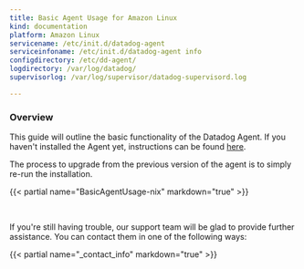 ```yaml
---
title: Basic Agent Usage for Amazon Linux
kind: documentation
platform: Amazon Linux
servicename: /etc/init.d/datadog-agent
serviceinfoname: /etc/init.d/datadog-agent info
configdirectory: /etc/dd-agent/
logdirectory: /var/log/datadog/
supervisorlog: /var/log/supervisor/datadog-supervisord.log

---
```



### Overview

This guide will outline the basic functionality of the Datadog Agent.
If you haven't installed the Agent yet, instructions can be found
<a href='https://app.datadoghq.com/account/settings#agent/aws'>here</a>.

The process to upgrade from the previous version of the agent is to simply re-run the installation.

{{< partial name="BasicAgentUsage-nix" markdown="true" >}}

<br/>

If you're still having trouble, our support team will be glad to provide further assistance.
You can contact them in one of the following ways:

{{< partial name="_contact_info" markdown="true" >}}

